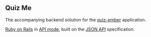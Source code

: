 ## Quiz Me

The accompanying backend solution for the [quiz-ember](https://github.com/TameBadger/quiz-ember#quiz-me) application.

[Ruby on Rails](http://rubyonrails.org/) in [API mode](http://edgeguides.rubyonrails.org/api_app.html), built on the [JSON API](http://jsonapi.org) specification.